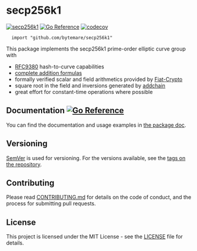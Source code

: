 # secp256k1
[![secp256k1](https://github.com/bytemare/secp256k1/actions/workflows/ci.yml/badge.svg)](https://github.com/bytemare/secp256k1/actions/workflows/ci.yml)
[![Go Reference](https://pkg.go.dev/badge/github.com/bytemare/secp256k1.svg)](https://pkg.go.dev/github.com/bytemare/secp256k1)
[![codecov](https://codecov.io/gh/bytemare/secp256k1/branch/main/graph/badge.svg?token=5bQfB0OctA)](https://codecov.io/gh/bytemare/secp256k1)

```
  import "github.com/bytemare/secp256k1"
```

This package implements the secp256k1 prime-order elliptic curve group with
- [RFC9380](https://datatracker.ietf.org/doc/rfc9380/) hash-to-curve capabilities
- [complete addition formulas](https://eprint.iacr.org/2015/1060.pdf)
- formally verified scalar and field arithmetics provided by [Fiat-Crypto](https://github.com/mit-plv/fiat-crypto)
- square root in the field and inversions generated by [addchain](https://github.com/mmcloughlin/addchain)
- great effort for constant-time operations where possible

## Documentation [![Go Reference](https://pkg.go.dev/badge/github.com/bytemare/secp256k1.svg)](https://pkg.go.dev/github.com/bytemare/secp256k1)

You can find the documentation and usage examples in [the package doc](https://pkg.go.dev/github.com/bytemare/secp256k1).

## Versioning

[SemVer](http://semver.org) is used for versioning. For the versions available, see the [tags on the repository](https://github.com/bytemare/secp256k1/tags).

## Contributing

Please read [CONTRIBUTING.md](.github/CONTRIBUTING.md) for details on the code of conduct, and the process for submitting pull requests.

## License

This project is licensed under the MIT License - see the [LICENSE](LICENSE) file for details.
